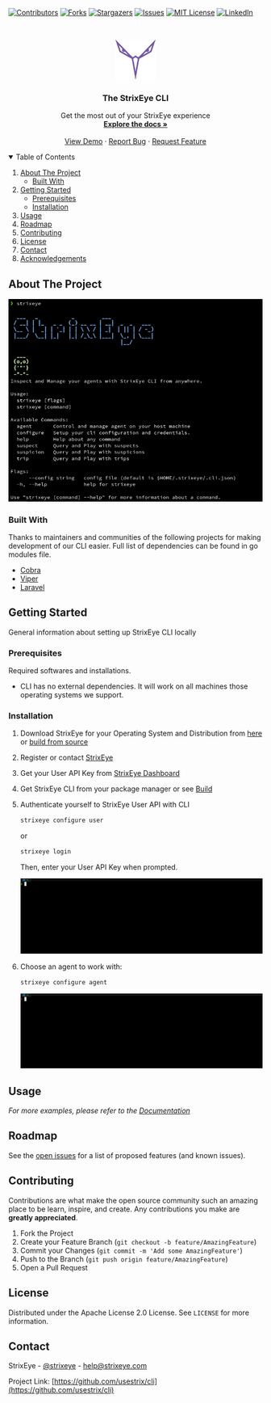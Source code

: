 [![Contributors][contributors-shield]][contributors-url]
[![Forks][forks-shield]][forks-url]
[![Stargazers][stars-shield]][stars-url]
[![Issues][issues-shield]][issues-url]
[![MIT License][license-shield]][license-url]
[![LinkedIn][linkedin-shield]][linkedin-url]



<!-- PROJECT LOGO -->
<br />
<p align="center">
  <a href="https://github.com/usestrix/cli">
    <img src="data/images/strixeye_icon-purple.svg" alt="Logo" width="80" height="80">
  </a>

<h3 align="center">The StrixEye CLI</h3>

  <p align="center">
    Get the most out of your StrixEye experience
    <br />
    <a href="https://github.com/usestrix/cli"><strong>Explore the docs »</strong></a>
    <br />
    <br />
    <a href="https://github.com/usestrix/cli">View Demo</a>
    ·
    <a href="https://github.com/usestrix/cli/issues">Report Bug</a>
    ·
    <a href="https://github.com/usestrix/cli/issues">Request Feature</a>
  </p>
</p>



<!-- TABLE OF CONTENTS -->
<details open="open">
  <summary>Table of Contents</summary>
  <ol>
    <li>
      <a href="#about-the-project">About The Project</a>
      <ul>
        <li><a href="#built-with">Built With</a></li>
      </ul>
    </li>
    <li>
      <a href="#getting-started">Getting Started</a>
      <ul>
        <li><a href="#prerequisites">Prerequisites</a></li>
        <li><a href="#installation">Installation</a></li>
      </ul>
    </li>
    <li><a href="#usage">Usage</a></li>
    <li><a href="#roadmap">Roadmap</a></li>
    <li><a href="#contributing">Contributing</a></li>
    <li><a href="#license">License</a></li>
    <li><a href="#contact">Contact</a></li>
    <li><a href="#acknowledgements">Acknowledgements</a></li>
  </ol>
</details>



<!-- ABOUT THE PROJECT -->

## About The Project

[![Product Name Screen Shot][product-screenshot]](https://strixeye.com)

### Built With

Thanks to maintainers and communities of the following projects for making development of our CLI easier. Full list of
dependencies can be found in go modules file.

* [Cobra](https://github.com/spf13/cobra)
* [Viper](https://github.com/spf13/viper)
* [Laravel](https://laravel.com)

<!-- GETTING STARTED -->

## Getting Started

General information about setting up StrixEye CLI locally

### Prerequisites

Required softwares and installations.

* CLI has no external dependencies. It will work on all machines those operating systems we support.

### Installation

1. Download StrixEye for your Operating System and Distribution from <a href="#downloads">here</a> or <a href="#build">
   build from source</a>
2. Register or contact [StrixEye](https://strixeye.com/)
3. Get your User API Key from [StrixEye Dashboard](https://dashboard.strixeye.com/settings/profile)
4. Get StrixEye CLI from your package manager or see <a href="#build">Build</a>
5. Authenticate yourself to StrixEye User API with CLI
   ```sh
   strixeye configure user
   ```
   or
   ```sh
   strixeye login
   ```
   Then, enter your User API Key when prompted.

   ![StrixEye CLI Login Processs](data/screenshots/login.gif)


6. Choose an agent to work with:
   ```sh
   strixeye configure agent
   ```

   ![StrixEye CLI Login Processs](data/screenshots/agents.gif)

<!-- USAGE EXAMPLES -->

## Usage

_For more examples, please refer to the [Documentation](https://example.com)_



<!-- ROADMAP -->

## Roadmap

See the [open issues](https://github.com/usestrix/cli/issues) for a list of proposed features (and known issues).



<!-- CONTRIBUTING -->

## Contributing

Contributions are what make the open source community such an amazing place to be learn, inspire, and create. Any
contributions you make are **greatly appreciated**.

1. Fork the Project
2. Create your Feature Branch (`git checkout -b feature/AmazingFeature`)
3. Commit your Changes (`git commit -m 'Add some AmazingFeature'`)
4. Push to the Branch (`git push origin feature/AmazingFeature`)
5. Open a Pull Request

<!-- LICENSE -->

## License

Distributed under the Apache License 2.0 License. See `LICENSE` for more information.



<!-- CONTACT -->

## Contact

StrixEye - [@strixeye](https://twitter.com/strixeye) - help@strixeye.com

Project Link: [https://github.com/usestrix/cli](https://github.com/usestrix/cli)




<!-- MARKDOWN LINKS & IMAGES -->
<!-- https://www.markdownguide.org/basic-syntax/#reference-style-links -->

[contributors-shield]: https://img.shields.io/github/contributors/usestrix/cli.svg?style=for-the-badge

[contributors-url]: https://github.com/usestrix/cli/graphs/contributors

[forks-shield]: https://img.shields.io/github/forks/usestrix/cli.svg?style=for-the-badge

[forks-url]: https://github.com/usestrix/clinetwork/members

[stars-shield]: https://img.shields.io/github/stars/usestrix/cli?style=for-the-badge

[stars-url]: https://github.com/usestrix/cli/stargazers

[issues-shield]: https://img.shields.io/github/issues/usestrix/cli.svg?style=for-the-badge

[issues-url]: https://github.com/usestrix/cli/issues

[license-shield]: https://img.shields.io/github/license/usestrix/cli.svg?style=for-the-badge

[license-url]: https://github.com/usestrix/cli/blob/master/LICENSE.txt

[linkedin-shield]: https://img.shields.io/badge/-LinkedIn-black.svg?style=for-the-badge&logo=linkedin&colorB=555

[linkedin-url]: https://linkedin.com/in/strixeye

[product-screenshot]: data/images/base_command.png
